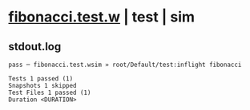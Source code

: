 # [fibonacci.test.w](../../../../../../examples/tests/sdk_tests/math/fibonacci.test.w) | test | sim

## stdout.log
```log
pass ─ fibonacci.test.wsim » root/Default/test:inflight fibonacci

Tests 1 passed (1)
Snapshots 1 skipped
Test Files 1 passed (1)
Duration <DURATION>
```

